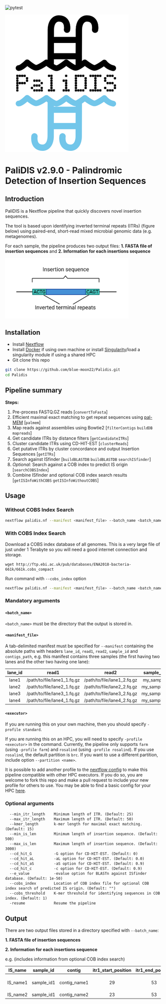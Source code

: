 ![pytest](https://github.com/blue-moon22/palidis/workflows/test/badge.svg)

<img src="img/logo.png" alt="logo" width="400"/>

# **PaliDIS v2.9.0** - **Pali**ndromic **D**etection of **I**nsertion **S**equences
## Introduction

PaliDIS is a Nextflow pipeline that quickly discovers novel insertion sequences.

The tool is based upon identifying inverted terminal repeats (ITRs) (figure below) using paired-end, short-read mixed microbial genomic data (e.g. metagenomes).

For each sample, the pipeline produces two output files: **1. FASTA file of insertion sequences** and **2. Information for each insertions sequence**

<img src="img/insertion_sequence.png" alt="insertion sequence" width="400"/>

## Installation
- Install [Nextflow](https://www.nextflow.io/)
- Install [Docker](https://www.docker.com/) if using own machine or install [Singularity](https://sylabs.io/singularity/)/load a singularity module if using a shared HPC
- Git clone this repo
```bash
git clone https://github.com/blue-moon22/Palidis.git
cd Palidis
```

## Pipeline summary
**Steps:**
1. Pre-process FASTQ.GZ reads [`convertToFasta`]
2. Efficient maximal exact matching to get repeat sequences using [pal-MEM](https://github.com/blue-moon22/pal-MEM) [`palmem`]
3. Map reads against assemblies using Bowtie2 [`filterContigs` `buildDB` `mapreads`]
4. Get candidate ITRs by distance filters [`getCandidateITRs`]
5. Cluster candidate ITRs using CD-HIT-EST [`clusterReads`]
6. Get putative ITRs by cluster concordance and output Insertion Sequences [`getITRs`]
7. Search against ISfinder [`buildBLASTDB` `buildBLASTDB` `searchISfinder`]
8. _Optional:_ Search against a COB index to predict IS origin [`searchCOBSIndex`]
7. Combine ISfinder and optional COB index search results [`getISInfoWithCOBS` `getISInfoWithoutCOBS`]

## Usage

### Without COBS Index Search
```bash
nextflow palidis.nf --manifest <manifest_file> --batch_name <batch_name> -profile <executor>
```

### With COBS Index Search
Download a COBS index database of all genomes. This is a very large file of just under 1 Terabyte so you will need a good internet connection and storage.
```
wget http://ftp.ebi.ac.uk/pub/databases/ENA2018-bacteria-661k/661k.cobs_compact
```

Run command with `--cobs_index` option
```bash
nextflow palidis.nf --manifest <manifest_file> --batch_name <batch_name> --cobs_index 661k.cobs_compact -profile <executor>
```

### Mandatory arguments
#### `<batch_name>`

`<batch_name>` must be the directory that the output is stored in.

#### `<manifest_file>`

A tab-delimited manifest must be specified for `--manifest` containing the absolute paths with headers `lane_id`, `read1`, `read2`, `sample_id` and `contigs_path`, e.g. this manifest contains three samples (the first having two lanes and the other two having one lane):

lane_id | read1 | read2 | sample_id | contigs_path
:---: | :---: | :---: | :---: | :---:
lane1 | /path/to/file/lane1_1.fq.gz | /path/to/file/lane1_2.fq.gz | my_sample | /path/to/file/contigs.fasta
lane2 | /path/to/file/lane2_1.fq.gz | /path/to/file/lane2_2.fq.gz | my_sample1 | /path/to/file/my_sample1_contigs.fasta
lane3 | /path/to/file/lane3_1.fq.gz | /path/to/file/lane3_2.fq.gz | my_sample2 | /path/to/file/my_sample2_contigs.fasta
lane4 | /path/to/file/lane4_1.fq.gz | /path/to/file/lane4_2.fq.gz | my_sample3 | /path/to/file/my_sample3_contigs.fasta

#### `<executor>`

If you are running this on your own machine, then you should specify `-profile standard`.

If you are running this on an HPC, you will need to specify `-profile <executor>` in the command. Currently, the pipeline only supports `farm` (using `-profile farm`) and `rosalind` (using `-profile rosalind`). If you use `rosalind`, the default partition is `brc`. If you want to use a different partition, include option `--partition <name>`.

It is possible to add another profile to the [nextflow config](https://www.nextflow.io/docs/latest/config.html) to make this pipeline compatible with other HPC executors. If you do so, you are welcome to fork this repo and make a pull request to include your new profile for others to use. You may be able to find a basic config for your HPC [here](https://github.com/nf-core/configs/tree/master/conf).

### Optional arguments
```
  --min_itr_length    Minimum length of ITR. (Default: 25)
  --max_itr_length    Maximum length of ITR. (Default: 50)
  --kmer_length       k-mer length for maximal exact matching. (Default: 15)
  --min_is_len        Minimum length of insertion sequence. (Default: 500)
  --max_is_len        Maximum length of insertion sequence. (Default: 3000)
  --cd_hit_G          -G option for CD-HIT-EST. (Default: 0)
  --cd_hit_aL         -aL option for CD-HIT-EST. (Default: 0.0)
  --cd_hit_aS         -aS option for CD-HIT-EST. (Default: 0.9)
  --cd_hit_c          -c option for CD-HIT-EST. (Default: 0.9)
  --e_value           -evalue option for BLASTn against ISfinder database. (Default: 1e-50)
  --cobs_index        Location of COB index file for optional COB index search of predicted IS origin. (Default: "")
  --cobs_threshold    K-mer threshold for identifying sequences in COB index. (Default: 1)
  -resume             Resume the pipeline
```

## Output
There are two output files stored in a directory specified with `--batch_name`:

**1. FASTA file of insertion sequences**

**2. Information for each insertions sequence**

e.g. (includes information from optional COB index search)

IS_name | sample_id | contig | itr1_start_position | itr1_end_position | itr2_start_position | itr2_end_position | itr_cluster | ISfinder_name | ISfinder_origin | predicted_IS_family | COB_index_biosample_id | COB_index_origin
:---: | :---: | :---: | :---: | :---: | :---: | :---: | :---: | :---: | :---: | :---: | :---: | :---:
IS_name1 | sample_id1 | contig_name1 | 29 | 53 | 1004 | 1028 | 12 | ISBvu4 | Bacteroides vulgatus | | SAMN00627906 | Bacteroides vulgatus CL09T03C04 |
IS_name2 | sample_id1 | contig_name2 | 23 | 53 | 2769 | 2832 | 65 | | | ISLre2 | | | |
